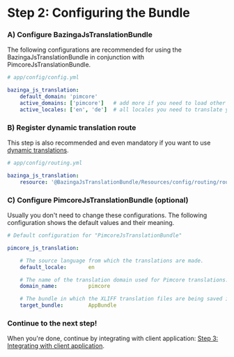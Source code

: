 Step 2: Configuring the Bundle
==============================

### A) Configure BazingaJsTranslationBundle

The following configurations are recommended for using the BazingaJsTranslationBundle in conjunction with
PimcoreJsTranslationBundle.

``` yaml
# app/config/config.yml

bazinga_js_translation:
    default_domain: 'pimcore'
    active_domains: ['pimcore']   # add more if you need to load other translation domains
    active_locales: ['en', 'de']  # all locales you need to translate your content in
```

### B) Register dynamic translation route

This step is also recommended and even mandatory if you want to use
[dynamic translations](04-dynamic_or_static_translations.md#dynamic-translations).

``` yaml
# app/config/routing.yml

bazinga_js_translation:
    resource: '@BazingaJsTranslationBundle/Resources/config/routing/routing.yml'
```

### C) Configure PimcoreJsTranslationBundle (optional)

Usually you don't need to change these configurations. The following configuration shows the default values and their
meaning.

``` yaml
# Default configuration for "PimcoreJsTranslationBundle"

pimcore_js_translation:

    # The source language from which the translations are made.
    default_locale:       en

    # The name of the translation domain used for Pimcore translations.
    domain_name:          pimcore

    # The bundle in which the XLIFF translation files are being saved in.
    target_bundle:        AppBundle
```

### Continue to the next step!
When you're done, continue by integrating with client application:
[Step 3: Integrating with client application](03-integrating_with_client_application.md).
